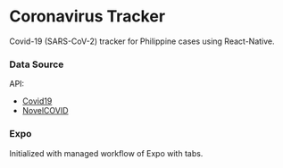 # Coronavirus Tracker
Covid-19 (SARS-CoV-2) tracker for Philippine cases using React-Native.


### Data Source
API: 
- [Covid19](https://covid19api.com/)
- [NovelCOVID](https://github.com/NovelCOVID/API)


### Expo
Initialized with managed workflow of Expo with tabs.

